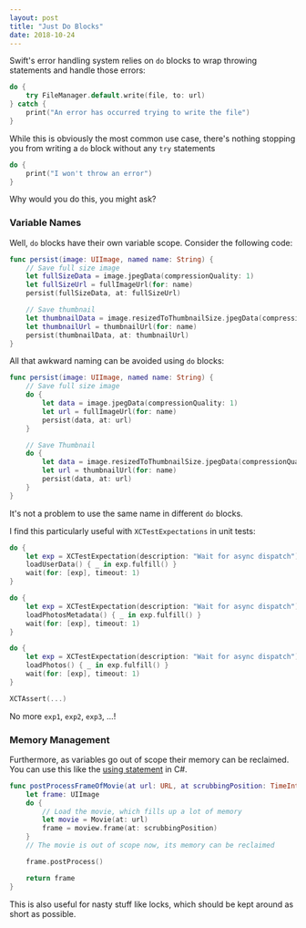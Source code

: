 ```yaml
---
layout: post
title: "Just Do Blocks"
date: 2018-10-24
---
```


Swift's error handling system relies on `do` blocks to wrap throwing statements
and handle those errors:

```swift
do {
    try FileManager.default.write(file, to: url)
} catch {
    print("An error has occurred trying to write the file")
}
```

While this is obviously the most common use case, there's nothing stopping you
from writing a `do` block without any `try` statements

```swift
do {
    print("I won't throw an error")
}
```

Why would you do this, you might ask?

### Variable Names

Well, `do` blocks have their own variable scope. Consider the following code:

```swift
func persist(image: UIImage, named name: String) {
    // Save full size image
    let fullSizeData = image.jpegData(compressionQuality: 1)
    let fullSizeUrl = fullImageUrl(for: name)
    persist(fullSizeData, at: fullSizeUrl)

    // Save thumbnail
    let thumbnailData = image.resizedToThumbnailSize.jpegData(compressionQuality: 1)
    let thumbnailUrl = thumbnailUrl(for: name)
    persist(thumbnailData, at: thumbnailUrl)
}
```

All that awkward naming can be avoided using `do` blocks:

```swift
func persist(image: UIImage, named name: String) {
    // Save full size image
    do {
        let data = image.jpegData(compressionQuality: 1)
        let url = fullImageUrl(for: name)
        persist(data, at: url)
    }

    // Save Thumbnail
    do {
        let data = image.resizedToThumbnailSize.jpegData(compressionQuality: 1)
        let url = thumbnailUrl(for: name)
        persist(data, at: url)
    }
}
```

It's not a problem to use the same name in different `do` blocks.

I find this particularly useful with `XCTestExpectations` in unit tests:

```swift
do {
    let exp = XCTestExpectation(description: "Wait for async dispatch")
    loadUserData() { _ in exp.fulfill() }
    wait(for: [exp], timeout: 1)
}

do {
    let exp = XCTestExpectation(description: "Wait for async dispatch")
    loadPhotosMetadata() { _ in exp.fulfill() }
    wait(for: [exp], timeout: 1)
}

do {
    let exp = XCTestExpectation(description: "Wait for async dispatch")
    loadPhotos() { _ in exp.fulfill() }
    wait(for: [exp], timeout: 1)
}

XCTAssert(...)
```

No more `exp1`, `exp2`, `exp3`, ...!

### Memory Management

Furthermore, as variables go out of scope their memory can be reclaimed.
You can use this like the [using statement][] in C#.

```swift
func postProcessFrameOfMovie(at url: URL, at scrubbingPosition: TimeInterval) -> UIImage {
    let frame: UIImage
    do {
        // Load the movie, which fills up a lot of memory
        let movie = Movie(at: url)
        frame = moview.frame(at: scrubbingPosition)
    }
    // The movie is out of scope now, its memory can be reclaimed

    frame.postProcess()

    return frame
}
```

This is also useful for nasty stuff like locks, which should be kept around as
short as possible.

[using statement]: https://docs.microsoft.com/en-us/dotnet/csharp/language-reference/keywords/using
